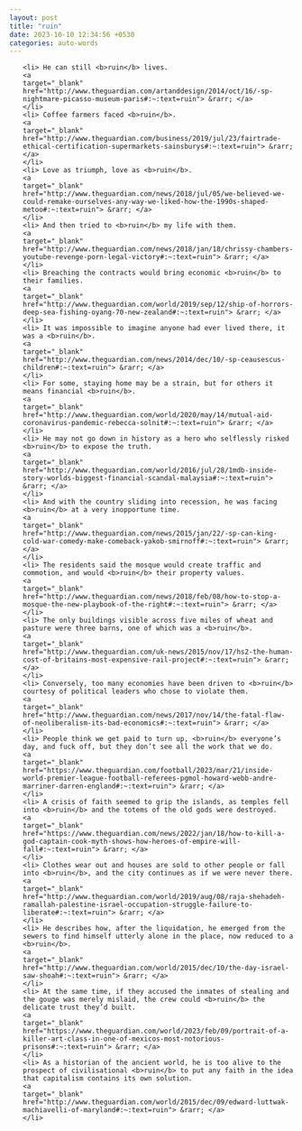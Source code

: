 ```yaml
---
layout: post
title: "ruin"
date: 2023-10-10 12:34:56 +0530
categories: auto-words
---
```

<ol>

    <li> He can still <b>ruin</b> lives.
    <a 
    target="_blank" 
    href="http://www.theguardian.com/artanddesign/2014/oct/16/-sp-nightmare-picasso-museum-paris#:~:text=ruin"> &rarr; </a>
    </li>
    <li> Coffee farmers faced <b>ruin</b>.
    <a 
    target="_blank" 
    href="http://www.theguardian.com/business/2019/jul/23/fairtrade-ethical-certification-supermarkets-sainsburys#:~:text=ruin"> &rarr; </a>
    </li>
    <li> Love as triumph, love as <b>ruin</b>.
    <a 
    target="_blank" 
    href="http://www.theguardian.com/news/2018/jul/05/we-believed-we-could-remake-ourselves-any-way-we-liked-how-the-1990s-shaped-metoo#:~:text=ruin"> &rarr; </a>
    </li>
    <li> And then tried to <b>ruin</b> my life with them.
    <a 
    target="_blank" 
    href="http://www.theguardian.com/news/2018/jan/18/chrissy-chambers-youtube-revenge-porn-legal-victory#:~:text=ruin"> &rarr; </a>
    </li>
    <li> Breaching the contracts would bring economic <b>ruin</b> to their families.
    <a 
    target="_blank" 
    href="http://www.theguardian.com/world/2019/sep/12/ship-of-horrors-deep-sea-fishing-oyang-70-new-zealand#:~:text=ruin"> &rarr; </a>
    </li>
    <li> It was impossible to imagine anyone had ever lived there, it was a <b>ruin</b>.
    <a 
    target="_blank" 
    href="http://www.theguardian.com/news/2014/dec/10/-sp-ceausescus-children#:~:text=ruin"> &rarr; </a>
    </li>
    <li> For some, staying home may be a strain, but for others it means financial <b>ruin</b>.
    <a 
    target="_blank" 
    href="http://www.theguardian.com/world/2020/may/14/mutual-aid-coronavirus-pandemic-rebecca-solnit#:~:text=ruin"> &rarr; </a>
    </li>
    <li> He may not go down in history as a hero who selflessly risked <b>ruin</b> to expose the truth.
    <a 
    target="_blank" 
    href="http://www.theguardian.com/world/2016/jul/28/1mdb-inside-story-worlds-biggest-financial-scandal-malaysia#:~:text=ruin"> &rarr; </a>
    </li>
    <li> And with the country sliding into recession, he was facing <b>ruin</b> at a very inopportune time.
    <a 
    target="_blank" 
    href="http://www.theguardian.com/news/2015/jan/22/-sp-can-king-cold-war-comedy-make-comeback-yakob-smirnoff#:~:text=ruin"> &rarr; </a>
    </li>
    <li> The residents said the mosque would create traffic and commotion, and would <b>ruin</b> their property values.
    <a 
    target="_blank" 
    href="http://www.theguardian.com/news/2018/feb/08/how-to-stop-a-mosque-the-new-playbook-of-the-right#:~:text=ruin"> &rarr; </a>
    </li>
    <li> The only buildings visible across five miles of wheat and pasture were three barns, one of which was a <b>ruin</b>.
    <a 
    target="_blank" 
    href="http://www.theguardian.com/uk-news/2015/nov/17/hs2-the-human-cost-of-britains-most-expensive-rail-project#:~:text=ruin"> &rarr; </a>
    </li>
    <li> Conversely, too many economies have been driven to <b>ruin</b> courtesy of political leaders who chose to violate them.
    <a 
    target="_blank" 
    href="http://www.theguardian.com/news/2017/nov/14/the-fatal-flaw-of-neoliberalism-its-bad-economics#:~:text=ruin"> &rarr; </a>
    </li>
    <li> People think we get paid to turn up, <b>ruin</b> everyone’s day, and fuck off, but they don’t see all the work that we do.
    <a 
    target="_blank" 
    href="https://www.theguardian.com/football/2023/mar/21/inside-world-premier-league-football-referees-pgmol-howard-webb-andre-marriner-darren-england#:~:text=ruin"> &rarr; </a>
    </li>
    <li> A crisis of faith seemed to grip the islands, as temples fell into <b>ruin</b> and the totems of the old gods were destroyed.
    <a 
    target="_blank" 
    href="https://www.theguardian.com/news/2022/jan/18/how-to-kill-a-god-captain-cook-myth-shows-how-heroes-of-empire-will-fall#:~:text=ruin"> &rarr; </a>
    </li>
    <li> Clothes wear out and houses are sold to other people or fall into <b>ruin</b>, and the city continues as if we were never there.
    <a 
    target="_blank" 
    href="http://www.theguardian.com/world/2019/aug/08/raja-shehadeh-ramallah-palestine-israel-occupation-struggle-failure-to-liberate#:~:text=ruin"> &rarr; </a>
    </li>
    <li> He describes how, after the liquidation, he emerged from the sewers to find himself utterly alone in the place, now reduced to a <b>ruin</b>.
    <a 
    target="_blank" 
    href="http://www.theguardian.com/world/2015/dec/10/the-day-israel-saw-shoah#:~:text=ruin"> &rarr; </a>
    </li>
    <li> At the same time, if they accused the inmates of stealing and the gouge was merely mislaid, the crew could <b>ruin</b> the delicate trust they’d built.
    <a 
    target="_blank" 
    href="https://www.theguardian.com/world/2023/feb/09/portrait-of-a-killer-art-class-in-one-of-mexicos-most-notorious-prisons#:~:text=ruin"> &rarr; </a>
    </li>
    <li> As a historian of the ancient world, he is too alive to the prospect of civilisational <b>ruin</b> to put any faith in the idea that capitalism contains its own solution.
    <a 
    target="_blank" 
    href="http://www.theguardian.com/world/2015/dec/09/edward-luttwak-machiavelli-of-maryland#:~:text=ruin"> &rarr; </a>
    </li>